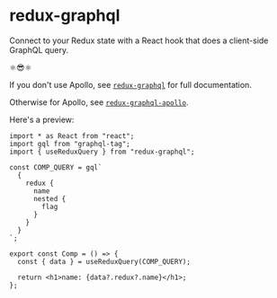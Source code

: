 # redux-graphql

Connect to your Redux state with a React hook that does a client-side GraphQL query.

⚛️:sunglasses:⚛️


If you don't use Apollo, see [`redux-graphql`](https://github.com/AndersDJohnson/redux-graphql/tree/master/packages/redux-graphql#readme)
for full documentation.

Otherwise for Apollo, see [`redux-graphql-apollo`](https://github.com/AndersDJohnson/redux-graphql/tree/master/packages/redux-graphql-apollo#readme).

Here's a preview:

```tsx
import * as React from "react";
import gql from "graphql-tag";
import { useReduxQuery } from "redux-graphql";

const COMP_QUERY = gql`
  {
    redux {
      name
      nested {
        flag
      }
    }
  }
`;

export const Comp = () => {
  const { data } = useReduxQuery(COMP_QUERY);

  return <h1>name: {data?.redux?.name}</h1>;
};
```
